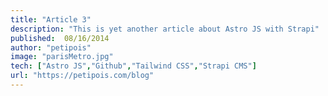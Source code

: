 ```yaml
---
title: "Article 3"
description: "This is yet another article about Astro JS with Strapi"
published:  08/16/2014
author: "petipois"
image: "parisMetro.jpg"
tech: ["Astro JS","Github","Tailwind CSS","Strapi CMS"]
url: "https://petipois.com/blog"
---
```


